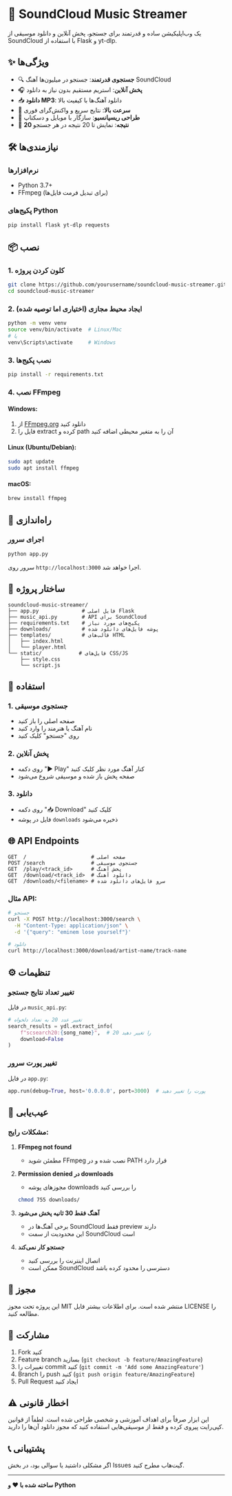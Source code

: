 # 🎵 SoundCloud Music Streamer

یک وب‌اپلیکیشن ساده و قدرتمند برای جستجو، پخش آنلاین و دانلود موسیقی از SoundCloud با استفاده از Flask و yt-dlp.

## ✨ ویژگی‌ها

- 🔍 **جستجوی قدرتمند**: جستجو در میلیون‌ها آهنگ SoundCloud
- 🎧 **پخش آنلاین**: استریم مستقیم بدون نیاز به دانلود
- 📥 **دانلود MP3**: دانلود آهنگ‌ها با کیفیت بالا
- 🚀 **سرعت بالا**: نتایج سریع و واکنش‌گرای فوری
- 📱 **طراحی ریسپانسیو**: سازگار با موبایل و دسکتاپ
- 🎪 **20 نتیجه**: نمایش تا 20 نتیجه در هر جستجو

## 🛠️ نیازمندی‌ها

### نرم‌افزارها
- Python 3.7+
- FFmpeg (برای تبدیل فرمت فایل‌ها)

### پکیج‌های Python
```bash
pip install flask yt-dlp requests
```

## 📦 نصب

### 1. کلون کردن پروژه
```bash
git clone https://github.com/yourusername/soundcloud-music-streamer.git
cd soundcloud-music-streamer
```

### 2. ایجاد محیط مجازی (اختیاری اما توصیه شده)
```bash
python -m venv venv
source venv/bin/activate  # Linux/Mac
# یا
venv\Scripts\activate     # Windows
```

### 3. نصب پکیج‌ها
```bash
pip install -r requirements.txt
```

### 4. نصب FFmpeg

#### Windows:
1. از [FFmpeg.org](https://ffmpeg.org/download.html) دانلود کنید
2. فایل را extract کرده و path آن را به متغیر محیطی اضافه کنید

#### Linux (Ubuntu/Debian):
```bash
sudo apt update
sudo apt install ffmpeg
```

#### macOS:
```bash
brew install ffmpeg
```

## 🚀 راه‌اندازی

### اجرای سرور
```bash
python app.py
```

سرور روی `http://localhost:3000` اجرا خواهد شد.

## 📁 ساختار پروژه

```
soundcloud-music-streamer/
├── app.py              # فایل اصلی Flask
├── music_api.py        # API برای SoundCloud
├── requirements.txt    # پکیج‌های مورد نیاز
├── downloads/          # پوشه فایل‌های دانلود شده
├── templates/          # قالب‌های HTML
│   ├── index.html
│   └── player.html
└── static/            # فایل‌های CSS/JS
    ├── style.css
    └── script.js
```

## 🔧 استفاده

### 1. جستجوی موسیقی
- صفحه اصلی را باز کنید
- نام آهنگ یا هنرمند را وارد کنید
- روی "جستجو" کلیک کنید

### 2. پخش آنلاین
- روی دکمه "▶️ Play" کنار آهنگ مورد نظر کلیک کنید
- صفحه پخش باز شده و موسیقی شروع می‌شود

### 3. دانلود
- روی دکمه "📥 Download" کلیک کنید
- فایل در پوشه `downloads` ذخیره می‌شود

## 🌐 API Endpoints

```
GET  /                     # صفحه اصلی
POST /search               # جستجوی موسیقی
GET  /play/<track_id>      # پخش آهنگ
GET  /download/<track_id>  # دانلود آهنگ
GET  /downloads/<filename> # سرو فایل‌های دانلود شده
```

### مثال API:
```bash
# جستجو
curl -X POST http://localhost:3000/search \
  -H "Content-Type: application/json" \
  -d '{"query": "eminem lose yourself"}'

# دانلود
curl http://localhost:3000/download/artist-name/track-name
```

## ⚙️ تنظیمات

### تغییر تعداد نتایج جستجو
در فایل `music_api.py`:
```python
# تغییر عدد 20 به تعداد دلخواه
search_results = ydl.extract_info(
    f"scsearch20:{song_name}",  # 20 را تغییر دهید
    download=False
)
```

### تغییر پورت سرور
در فایل `app.py`:
```python
app.run(debug=True, host='0.0.0.0', port=3000)  # پورت را تغییر دهید
```

## 🐛 عیب‌یابی

### مشکلات رایج:

1. **FFmpeg not found**
   - مطمئن شوید FFmpeg نصب شده و در PATH قرار دارد

2. **Permission denied در downloads**
   - مجوزهای پوشه downloads را بررسی کنید
   ```bash
   chmod 755 downloads/
   ```

3. **آهنگ فقط 30 ثانیه پخش می‌شود**
   - برخی آهنگ‌ها در SoundCloud فقط preview دارند
   - این محدودیت از سمت SoundCloud است

4. **جستجو کار نمی‌کند**
   - اتصال اینترنت را بررسی کنید
   - ممکن است SoundCloud دسترسی را محدود کرده باشد

## 📝 مجوز

این پروژه تحت مجوز MIT منتشر شده است. برای اطلاعات بیشتر فایل LICENSE را مطالعه کنید.

## 🤝 مشارکت

1. Fork کنید
2. Feature branch بسازید (`git checkout -b feature/AmazingFeature`)
3. تغییرات را commit کنید (`git commit -m 'Add some AmazingFeature'`)
4. Branch را push کنید (`git push origin feature/AmazingFeature`)
5. Pull Request ایجاد کنید

## ⚠️ اخطار قانونی

این ابزار صرفاً برای اهداف آموزشی و شخصی طراحی شده است. لطفاً از قوانین کپی‌رایت پیروی کرده و فقط از موسیقی‌هایی استفاده کنید که مجوز دانلود آن‌ها را دارید.

## 📞 پشتیبانی

اگر مشکلی داشتید یا سوالی بود، در بخش Issues گیت‌هاب مطرح کنید.

---

**ساخته شده با ❤️ و Python**